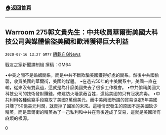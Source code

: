 ###  [:house:返回首頁](https://github.com/ourhimalayas/txt)
---

## Warroom 275郭文貴先生：中共收買華爾街美國大科技公司與媒體偷盜美國和歐洲獲得巨大利益
`2020-07-16 13:27 GM77` [轉載自GNews](https://gnews.org/zh-hant/266971/)

戰友之家新聞譯制組
撰稿：GM64



•中美之間不是婚姻關系，而是中共不斷欺騙美國獲得好處的關系。然後中共國偷襲，收買美國的華爾街，美國的媒體。
•在過去50年的中美關系中，美國一直在輸，從來沒有雙贏過，這就是為什麽美國失去了很多工作機會。
•中共偷竊美國大科技公司的技術發財賺錢，修建防火墻蒙蔽百姓，還給美國的只有冠狀病毒。
•中共利用各種偷竊手段竊取了美國3萬億美元，而中美兩國所謂的貿易協定5年美國只賺了50億美元利潤，就賣掉了國家的未來。這種情況發生的原因不是美國缺少精英，而是華爾街的精英為了一己私利和中共在背後達成了交易，這就是美國所有麻煩的根源。

0

